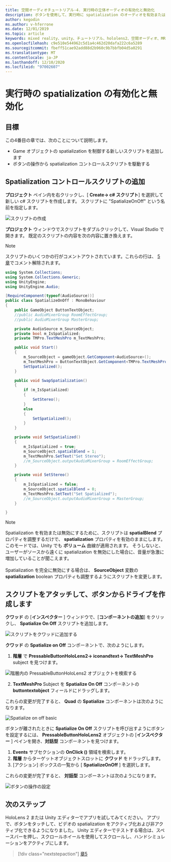 ```yaml
---
title: 空間オーディオチュートリアル-4. 実行時の立体オーディオの有効化と無効化
description: ボタンを使用して、実行時に spatialization のオーディオを有効または無効にします。
author: kegodin
ms.author: v-hferrone
ms.date: 12/01/2019
ms.topic: article
keywords: mixed reality、unity、チュートリアル、hololens2、空間オーディオ、MRTK、mixed reality toolkit、UWP、Windows 10、HRTF、head 関連の転送機能、リバーブ、Microsoft Spatializer
ms.openlocfilehash: c9e510e544962c5d1a4c462d20dafa222c6a5289
ms.sourcegitcommit: fbeff51cae92add88d2b960c9b7bbfb04d5a0291
ms.translationtype: MT
ms.contentlocale: ja-JP
ms.lasthandoff: 12/10/2020
ms.locfileid: "97002607"
---
```

# <a name="enabling-and-disabling-spatialization-at-run-time"></a>実行時の spatialization の有効化と無効化

## <a name="objectives"></a>目標
この4番目の章では、次のことについて説明します。
* Game オブジェクトの spatialization を制御する新しいスクリプトを追加します
* ボタンの操作から spatialization コントロールスクリプトを駆動する

## <a name="add-spatialization-control-script"></a>Spatialization コントロールスクリプトの追加
**プロジェクト** ペイン内を右クリックし、[ **Create-> c# スクリプト**] を選択して新しい c# スクリプトを作成します。 スクリプトに "SpatializeOnOff" という名前を指定します。

![スクリプトの作成](images/spatial-audio/create-script.png)

**プロジェクト** ウィンドウでスクリプトをダブルクリックして、Visual Studio で開きます。 既定のスクリプトの内容を次の内容に置き換えます。

> [!NOTE]
> スクリプトのいくつかの行がコメントアウトされています。これらの行は、 [5 章](unity-spatial-audio-ch5.md)でコメント解除されます。

```c#
using System.Collections;
using System.Collections.Generic;
using UnityEngine;
using UnityEngine.Audio;

[RequireComponent(typeof(AudioSource))]
public class SpatializeOnOff : MonoBehaviour
{
    public GameObject ButtonTextObject;
    //public AudioMixerGroup RoomEffectGroup;
    //public AudioMixerGroup MasterGroup;

    private AudioSource m_SourceObject;
    private bool m_IsSpatialized;
    private TMPro.TextMeshPro m_TextMeshPro;

    public void Start()
    {
        m_SourceObject = gameObject.GetComponent<AudioSource>();
        m_TextMeshPro = ButtonTextObject.GetComponent<TMPro.TextMeshPro>();
        SetSpatialized();
    }

    public void SwapSpatialization()
    {
        if (m_IsSpatialized)
        {
            SetStereo();
        }
        else
        {
            SetSpatialized();
        }
    }

    private void SetSpatialized()
    {
        m_IsSpatialized = true;
        m_SourceObject.spatialBlend = 1;
        m_TextMeshPro.SetText("Set Stereo");
        //m_SourceObject.outputAudioMixerGroup = RoomEffectGroup;
    }

    private void SetStereo()
    {
        m_IsSpatialized = false;
        m_SourceObject.spatialBlend = 0;
        m_TextMeshPro.SetText("Set Spatialized");
        //m_SourceObject.outputAudioMixerGroup = MasterGroup;
    }

}
```

> [!NOTE]
> Spatialization を有効または無効にするために、スクリプトは **spatialBlend** プロパティを調整するだけで、 **spatialization** プロパティを有効のままにします。 このモードでは、Unity でも **ボリューム** 曲線が適用されます。 そうしないと、ユーザーがソースから遠くに spatialization を無効にした場合に、音量が急激に増加していることが聞こえます。 <br> <br>
> Spatialization を完全に無効にする場合は、 **SourceObject** 変数の **spatialization** boolean プロパティも調整するようにスクリプトを変更します。

## <a name="attach-your-script-and-drive-it-from-the-button"></a>スクリプトをアタッチして、ボタンからドライブを作成します
**クワッド** の [**インスペクター** ] ウィンドウで、[**コンポーネントの追加**] をクリックし、 **Spatialize On Off** スクリプトを追加します。

![スクリプトをクワッドに追加する](images/spatial-audio/add-script-to-quad.png)

**クワッド** の **Spatialize on Off** コンポーネントで、次のようにします。
1. **階層** で **PressableButtonHoloLens2-> iconandtext-> TextMeshPro** subject を見つけます。

![階層内の PressableButtonHoloLens2 オブジェクトを検索する](images/spatial-audio/pressable-button-object.png)

2. **TextMeshPro** Subject を **Spatialize On Off** コンポーネントの **buttontextobject** フィールドにドラッグします。

これらの変更が完了すると、 **Quad** の **Spatialize** コンポーネントは次のようになります。

![Spatialize on off basic](images/spatial-audio/spatialize-on-off-basic.png)

ボタンが離されたときに **Spatialize On Off** スクリプトを呼び出すようにボタンを設定するには、 **PressableButtonHoloLens2** オブジェクトの [**インスペクター** ] ペインを開き、**対話型** コンポーネントを見つけます。
1. **Events** サブセクションの **OnClick ()** 領域を検索します。
2. **階層** からターゲットオブジェクトスロットに **クワッド** をドラッグします。
3. [アクション] ボックスの一覧から [ **SpatializeOnOff** ] を選択します。

これらの変更が完了すると、 **対話型** コンポーネントは次のようになります。

![ボタンの操作の設定](images/spatial-audio/button-action-settings.png)

## <a name="next-steps"></a>次のステップ
HoloLens 2 または Unity エディターでアプリを試してみてください。 アプリで、ボタンをタッチして、ビデオの spatialization をアクティブ化および非アクティブ化できるようになりました。 Unity エディターでテストする場合は、スペースバーを押し、スクロールホイールを使用してスクロールし、ハンドシミュレーションをアクティブにします。 

> [!div class="nextstepaction"]
> [章5](unity-spatial-audio-ch5.md) 

